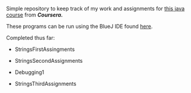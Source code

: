 Simple repository to keep track of my work and assignments for [this java course](https://www.coursera.org/specializations/object-oriented-programming) from ***Coursera.***

These programs can be run using the BlueJ IDE found [here](https://www.dukelearntoprogram.com/downloads/bluej.php?course=2).

Completed thus far:

* StringsFirstAssingments

* StringsSecondAssignments

* Debugging1

* StringsThirdAssignments
